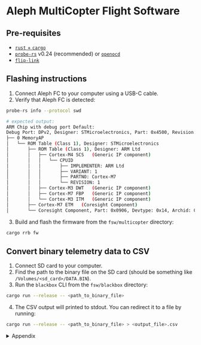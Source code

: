 # Aleph MultiCopter Flight Software

## Pre-requisites

- [`rust` + `cargo`](https://rustup.rs/)
- [`probe-rs`](https://probe.rs/docs/getting-started/installation/) v0.24 (recommended) or [`openocd`](https://openocd.org/)
- [`flip-link`](https://github.com/knurling-rs/flip-link#installation)

## Flashing instructions

1. Connect Aleph FC to your computer using a USB-C cable.
2. Verify that Aleph FC is detected:
```sh
probe-rs info --protocol swd

# expected output:
ARM Chip with debug port Default:
Debug Port: DPv2, Designer: STMicroelectronics, Part: 0x4500, Revision: 0x0, Instance: 0x00
├── 0 MemoryAP
│   └── ROM Table (Class 1), Designer: STMicroelectronics
│       ├── ROM Table (Class 1), Designer: ARM Ltd
│       │   ├── Cortex-M4 SCS   (Generic IP component)
│       │   │   └── CPUID
│       │   │       ├── IMPLEMENTER: ARM Ltd
│       │   │       ├── VARIANT: 1
│       │   │       ├── PARTNO: Cortex-M7
│       │   │       └── REVISION: 1
│       │   ├── Cortex-M3 DWT   (Generic IP component)
│       │   ├── Cortex-M7 FBP   (Generic IP component)
│       │   └── Cortex-M3 ITM   (Generic IP component)
│       ├── Cortex-M7 ETM   (Coresight Component)
│       └── Coresight Component, Part: 0x0906, Devtype: 0x14, Archid: 0x0000, Designer: ARM Ltd
```
3. Build and flash the firmware from the `fsw/multicopter` directory:
```sh
cargo rrb fw
```


## Convert binary telemetry data to CSV

1. Connect SD card to your computer.
2. Find the path to the binary file on the SD card (should be something like `/Volumes/<sd_card>/DATA.BIN`).
3. Run the `blackbox` CLI from the `fsw/blackbox` directory:
```sh
cargo run --release -- <path_to_binary_file>
```
4. The CSV output will printed to stdout. You can redirect it to a file by running:
```sh
cargo run --release -- <path_to_binary_file> > <output_file>.csv
```

<details>

<summary>Appendix</summary>

## Debugging and recovery

### Flash manually using `probe-rs`

```sh
# build the firmware:
cargo build --release --bin fw
# flash the firmware:
probe-rs run --chip STM32H747IITx target/thumbv7em-none-eabihf/release/fw
```

### Flash manually using `openocd`

```sh
# build the firmware:
cargo build --release --bin fw
# flash the firmware:
openocd -f openocd/aleph.cfg -c "program target/thumbv7em-none-eabihf/release/fw verify reset exit"
```

### Attach to MCU's RTT output

The same ELF file that was flashed to the MCU must be provided to `probe-rs` in order to attach to the RTT output.
This is because the firmware uses [`defmt`](https://github.com/knurling-rs/defmt) for RTT logging, which uses deferred formatting and string compression.

```sh
probe-rs attach --chip STM32H747IITx --log-format "{L} {s} @ {F}:{l}" target/thumbv7em-none-eabihf/release/fw
```

### Erase all internal flash memory

```sh
probe-rs erase --chip STM32H747IITx
```

This is useful if portions of the internal flash are being used by the firmware to store data, and it needs to be cleared.
E.g. Betaflight uses the internal flash to store configuration data.

### Soft reset the MCU over SWD

```sh
probe-rs reset --chip STM32H747IITx
```

### Hard reset the MCU (using the nRST pin)

```sh
probe-rs reset --chip STM32H747IITx --connect-under-reset
```

</details>
